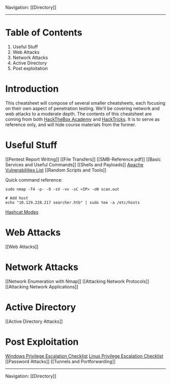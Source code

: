 Navigation: [[Directory]]

---
# Table of Contents
1. Useful Stuff
2. Web Attacks
3. Network Attacks
4. Active Directory
5. Post exploitation
# Introduction
This cheatsheet will compose of several smaller cheatsheets, each focusing on their own aspect of penetration testing. We'll be covering network and web attacks to a moderate depth. The contents of this cheatsheet are coming from both [HackTheBox Academy](https://academy.hackthebox.com/) and [HackTricks](https://book.hacktricks.xyz/). It is to serve as reference only, and will hide course materials from the former.
# Useful Stuff
[[Pentest Report Writing]]
[[File Transfers]]
[[SMB-Reference.pdf]]
[[Basic Services and Useful Commands]]
[[Shells and Payloads]]
[Apache Vulnerabilities List](https://httpd.apache.org/security/vulnerabilities_24.html)
[[Random Scripts and Tools]]

Quick command reference:
```shell
sudo nmap -T4 -p- -O -sV -vv -sC <IP> -oN scan.out

# Add host
echo "10.129.228.217 searcher.htb" | sudo tee -a /etc/hosts
```
[Hashcat Modes](https://hashcat.net/wiki/doku.php?id=example_hashes)

# Web Attacks
[[Web Attacks]]
# Network Attacks
[[Network Enumeration with Nmap]]
[[Attacking Network Protocols]]
[[Attacking Network Applications]]
# Active Directory
[[Active Directory Attacks]]
# Post Exploitation
[Windows Privilege Escalation Checklist](https://book.hacktricks.xyz/windows-hardening/checklist-windows-privilege-escalation)
[Linux Privilege Escalation Checklist](https://book.hacktricks.xyz/linux-hardening/linux-privilege-escalation-checklist)
[[Password Attacks]]
[[Tunnels and Portforwarding]]



---
Navigation: [[Directory]]